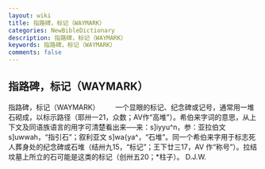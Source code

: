 ```yaml
---
layout: wiki
title: 指路碑，标记（WAYMARK）
categories: NewBibleDictionary
description: 指路碑，标记（WAYMARK）
keywords: 指路碑，标记（WAYMARK）
comments: false
---
```


## 指路碑，标记（WAYMARK）



指路碑，标记（WAYMARK）
　　一个显眼的标记、纪念碑或记号，通常用一堆石砌成，以标示路径（耶卅一21，众数；AV作“高堆”）。希伯来字词的意思，从上下文及同语族语言的用字可清楚看出来──来：s]iyyu^n，参：亚拉伯文 s]uwwah，“指引石”；叙利亚文 s]wa{ya^，“石堆”。同一个希伯来字用于标志死人葬身处的纪念碑或石堆（结卅九15，“标记”；王下廿三17，AV 作“称号”）。拉结坟墓上所立的石可能是这类的标记（创卅五20；*柱子）。
D.J.W.




